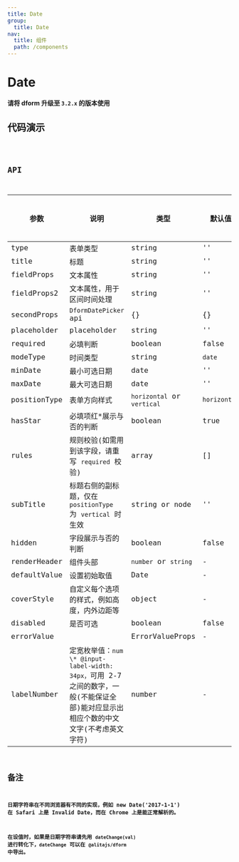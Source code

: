```yaml
---
title: Date
group:
  title: Date
nav:
  title: 组件
  path: /components
---
```


# Date

**请将 dform 升级至 `3.2.x` 的版本使用**

## 代码演示

<code src="./demo/index.tsx" />

## API

| 参数         | 说明                                                                                                                                 | 类型                       | 默认值       | 是否必填 |
| ------------ | ------------------------------------------------------------------------------------------------------------------------------------ | -------------------------- | ------------ | -------- |
| type         | 表单类型                                                                                                                             | string                     | ''           | 是       |
| title        | 标题                                                                                                                                 | string                     | ''           | 是       |
| fieldProps   | 文本属性                                                                                                                             | string                     | ''           | 是       |
| fieldProps2  | 文本属性，用于区间时间处理                                                                                                           | string                     | ''           | 否       |
| secondProps  | `DformDatePicker` api                                                                                                                | {}                         | {}           | 否       |
| placeholder  | placeholder                                                                                                                          | string                     | ''           | 否       |
| required     | 必填判断                                                                                                                             | boolean                    | false        | 否       |
| modeType     | 时间类型                                                                                                                             | string                     | `date`       | 否       |
| minDate      | 最小可选日期                                                                                                                         | date                       | ''           | 否       |
| maxDate      | 最大可选日期                                                                                                                         | date                       | ''           | 否       |
| positionType | 表单方向样式                                                                                                                         | `horizontal` or `vertical` | `horizontal` | 否       |
| hasStar      | 必填项红\*展示与否的判断                                                                                                             | boolean                    | true         | 否       |
| rules        | 规则校验(如需用到该字段，请重写 `required` 校验)                                                                                     | array                      | []           | 否       |
| subTitle     | 标题右侧的副标题，仅在 `positionType` 为 `vertical` 时生效                                                                           | string or node             | ''           | 否       |
| hidden       | 字段展示与否的判断                                                                                                                   | boolean                    | false        | 否       |
| renderHeader | 组件头部                                                                                                                             | `number` or `string`       | -            | 否       |
| defaultValue | 设置初始取值                                                                                                                         | Date                       | -            | 否       |
| coverStyle   | 自定义每个选项的样式，例如高度，内外边距等                                                                                           | object                     | -            | 否       |
| disabled     | 是否可选                                                                                                                             | boolean                    | false        | 否       |
| errorValue   |                                                                                                                                      | ErrorValueProps            | -            | 否       |
| labelNumber  | 定宽枚举值：`num \* @input-label-width: 34px，`可用 2-7 之间的数字，一般(不能保证全部)能对应显示出相应个数的中文文字(不考虑英文字符) | number                     | -            | 否       |

## 备注

**日期字符串在不同浏览器有不同的实现，例如 new Date('2017-1-1') 在 Safari 上是 Invalid Date，而在 Chrome 上是能正常解析的。**

**在设值时，如果是日期字符串请先用 `dateChange(val)` 进行转化下，`dateChange` 可以在 `@alitajs/dform` 中导出。**
